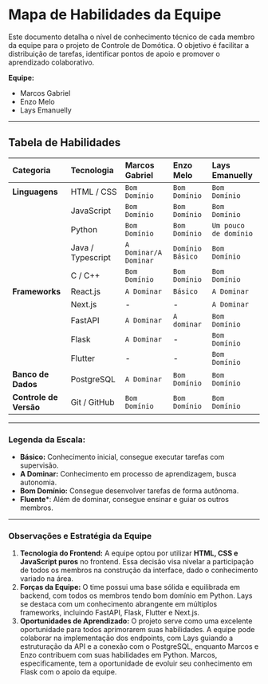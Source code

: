 # Mapa de Habilidades da Equipe

Este documento detalha o nível de conhecimento técnico de cada membro da equipe para o projeto de Controle de Domótica. O objetivo é facilitar a distribuição de tarefas, identificar pontos de apoio e promover o aprendizado colaborativo.

**Equipe:**
* Marcos Gabriel
* Enzo Melo
* Lays Emanuelly

---

## Tabela de Habilidades

| Categoria | Tecnologia | Marcos Gabriel | Enzo Melo | Lays Emanuelly |
| :--- | :--- | :--- | :--- | :--- |
| **Linguagens** | HTML / CSS | `Bom Domínio` | `Bom Domínio` | `Bom Domínio` |
| | JavaScript | `Bom Domínio` | `Bom Domínio` | `Bom Domínio` |
| | Python | `Bom Domínio` | `Bom Domínio` | `Um pouco de domínio` |
| | Java / Typescript | `A Dominar/A Dominar` | `Domínio Básico` | `Bom Domínio` |
| | C / C++ | `Bom Domínio ` | `Bom Domínio` | `Bom Domínio` |
| **Frameworks** | React.js | `A Dominar` | `Básico` | `A Dominar` |
| | Next.js | - | - | `A Dominar` |
| | FastAPI | `A Dominar` | `A dominar` | `Bom Domínio` |
| | Flask | `A Dominar` | - | `Bom Domínio` |
| | Flutter | - | - | `Bom Domínio` |
| **Banco de Dados**| PostgreSQL | `A Dominar` | `Bom Domínio` | `Bom Domínio` |
| **Controle de Versão** | Git / GitHub | `Bom Domínio` | `Bom Domínio` | `Bom Domínio` |


---

### Legenda da Escala:
* **Básico:** Conhecimento inicial, consegue executar tarefas com supervisão.
* **A Dominar:** Conhecimento em processo de aprendizagem, busca autonomia.
* **Bom Domínio:** Consegue desenvolver tarefas de forma autônoma.
* **Fluente***: Além de dominar, consegue ensinar e guiar os outros membros.

---

### Observações e Estratégia da Equipe

1.  **Tecnologia do Frontend:** A equipe optou por utilizar **HTML, CSS e JavaScript puros** no frontend. Essa decisão visa nivelar a participação de todos os membros na construção da interface, dado o conhecimento variado na área.
2.  **Forças da Equipe:** O time possui uma base sólida e equilibrada em backend, com todos os membros tendo bom domínio em Python. Lays se destaca com um conhecimento abrangente em múltiplos frameworks, incluindo FastAPI, Flask, Flutter e Next.js.
3.  **Oportunidades de Aprendizado:** O projeto serve como uma excelente oportunidade para todos aprimorarem suas habilidades. A equipe pode colaborar na implementação dos endpoints, com Lays guiando a estruturação da API e a conexão com o PostgreSQL, enquanto Marcos e Enzo contribuem com suas habilidades em Python. Marcos, especificamente, tem a oportunidade de evoluir seu conhecimento em Flask com o apoio da equipe.
